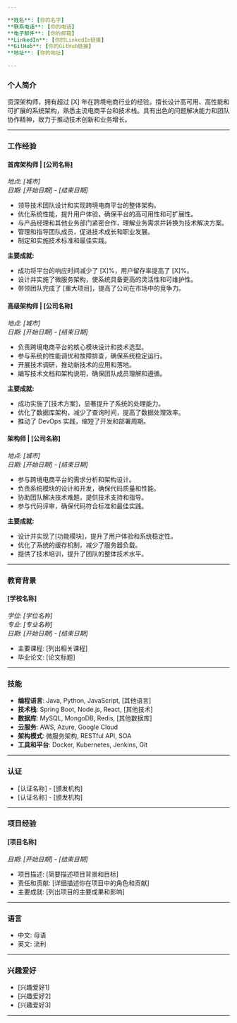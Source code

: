```yaml
---

**姓名**: [你的名字]  
**联系电话**: [你的电话]  
**电子邮件**: [你的邮箱]  
**LinkedIn**: [你的LinkedIn链接]  
**GitHub**: [你的GitHub链接]  
**地址**: [你的地址]

---
```


### **个人简介**

资深架构师，拥有超过 [X] 年在跨境电商行业的经验。擅长设计高可用、高性能和可扩展的系统架构，熟悉主流电商平台和技术栈。具有出色的问题解决能力和团队协作精神，致力于推动技术创新和业务增长。

---

### **工作经验**

#### **首席架构师 | [公司名称]**
*地点: [城市]*  
*日期: [开始日期] - [结束日期]*

- 领导技术团队设计和实现跨境电商平台的整体架构。
- 优化系统性能，提升用户体验，确保平台的高可用性和可扩展性。
- 与产品经理和其他业务部门紧密合作，理解业务需求并转换为技术解决方案。
- 管理和指导团队成员，促进技术成长和职业发展。
- 制定和实施技术标准和最佳实践。

**主要成就:**
- 成功将平台的响应时间减少了 [X]%，用户留存率提高了 [X]%。
- 设计并实施了微服务架构，使系统具备更高的灵活性和可维护性。
- 带领团队完成了 [重大项目]，提高了公司在市场中的竞争力。

#### **高级架构师 | [公司名称]**
*地点: [城市]*  
*日期: [开始日期] - [结束日期]*

- 负责跨境电商平台的核心模块设计和技术选型。
- 参与系统的性能调优和故障排查，确保系统稳定运行。
- 开展技术调研，推动新技术的应用和落地。
- 编写技术文档和架构说明，确保团队成员理解和遵循。

**主要成就:**
- 成功实施了[技术方案]，显著提升了系统的处理能力。
- 优化了数据库架构，减少了查询时间，提高了数据处理效率。
- 推动了 DevOps 实践，缩短了开发和部署周期。

#### **架构师 | [公司名称]**
*地点: [城市]*  
*日期: [开始日期] - [结束日期]*

- 参与跨境电商平台的需求分析和架构设计。
- 负责系统模块的设计和开发，确保代码质量和性能。
- 协助团队解决技术难题，提供技术支持和指导。
- 参与代码评审，确保代码符合标准和最佳实践。

**主要成就:**
- 设计并实现了[功能模块]，提升了用户体验和系统稳定性。
- 优化了系统的缓存机制，减少了服务器负载。
- 提供了技术培训，提升了团队的整体技术水平。

---

### **教育背景**

#### **[学校名称]**
*学位: [学位名称]*  
*专业: [专业名称]*  
*日期: [开始日期] - [结束日期]*

- 主要课程: [列出相关课程]
- 毕业论文: [论文标题]

---

### **技能**

- **编程语言**: Java, Python, JavaScript, [其他语言]
- **技术栈**: Spring Boot, Node.js, React, [其他技术]
- **数据库**: MySQL, MongoDB, Redis, [其他数据库]
- **云服务**: AWS, Azure, Google Cloud
- **架构模式**: 微服务架构, RESTful API, SOA
- **工具和平台**: Docker, Kubernetes, Jenkins, Git

---

### **认证**

- [认证名称] - [颁发机构]
- [认证名称] - [颁发机构]

---

### **项目经验**

#### **[项目名称]**
*日期: [开始日期] - [结束日期]*

- 项目描述: [简要描述项目背景和目标]
- 责任和贡献: [详细描述你在项目中的角色和贡献]
- 主要成就: [列出项目的主要成果和影响]

---

### **语言**

- 中文: 母语
- 英文: 流利

---

### **兴趣爱好**

- [兴趣爱好1]
- [兴趣爱好2]
- [兴趣爱好3]

---
